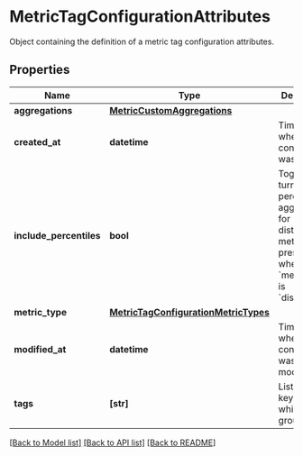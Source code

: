 # MetricTagConfigurationAttributes

Object containing the definition of a metric tag configuration attributes.

## Properties
Name | Type | Description | Notes
------------ | ------------- | ------------- | -------------
**aggregations** | [**MetricCustomAggregations**](MetricCustomAggregations.md) |  | [optional] 
**created_at** | **datetime** | Timestamp when the tag configuration was created. | [optional] 
**include_percentiles** | **bool** | Toggle to turn on/off percentile aggregations for distribution metrics. Only present when the &#x60;metric_type&#x60; is &#x60;distribution&#x60;. | [optional] 
**metric_type** | [**MetricTagConfigurationMetricTypes**](MetricTagConfigurationMetricTypes.md) |  | [optional] 
**modified_at** | **datetime** | Timestamp when the tag configuration was last modified. | [optional] 
**tags** | **[str]** | List of tag keys on which to group. | [optional] 

[[Back to Model list]](README.md#documentation-for-models) [[Back to API list]](README.md#documentation-for-api-endpoints) [[Back to README]](README.md)


